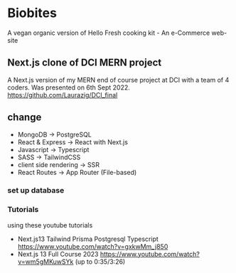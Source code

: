 # Biobites
A vegan organic version of Hello Fresh cooking kit - An e-Commerce web-site
## Next.js clone of DCI MERN project
A Next.js version of my MERN end of course project at DCI with a team of 4 coders. Was presented on 6th Sept 2022. https://github.com/Laurazig/DCI_final


## change 

- MongoDB -> PostgreSQL
- React & Express -> React with Next.js
- Javascript -> Typescript
- SASS -> TailwindCSS
- client side rendering -> SSR
- React Routes -> App Router (File-based)


### set up database

### Tutorials
using these youtube tutorials

- Next.js13 Tailwind Prisma Postgresql Typescript https://www.youtube.com/watch?v=gxkwMm_j850
- Next.js 13 Full Course 2023 https://www.youtube.com/watch?v=wm5gMKuwSYk (up to 0:35/3:26)

